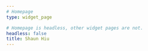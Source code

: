 ```yaml
---
# Homepage
type: widget_page

# Homepage is headless, other widget pages are not.
headless: false
title: Shaun Hiu
---
```

